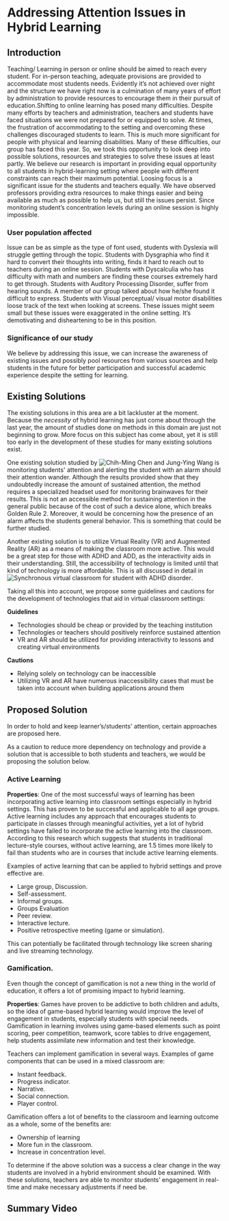 # Addressing Attention Issues in Hybrid Learning

## Introduction

Teaching/ Learning in person or online should be aimed to reach every student. For in-person teaching, adequate provisions are provided to accommodate most students needs. Evidently it’s not achieved over night and the structure we have right now is a culmination of many years of effort by administration to provide resources to encourage them in their pursuit of education.Shifting to online learning has posed many difficulties. Despite many efforts by teachers and administration, teachers and students have faced situations we were not prepared for or equipped to solve. At times, the frustration of accommodating to the setting and overcoming these challenges discouraged students to learn. This is much more significant for people with physical and learning disabilities. Many of these difficulties, our group has faced this year. So, we took this opportunity to look deep into possible solutions, resources and strategies to solve these issues at least partly. We believe our research is important in providing equal opportunity to all students in hybrid-learning setting where people with different constraints  can reach their maximum potential. Loosing focus is a significant issue for the students and teachers equally. We have observed professors providing extra resources to make things easier and being available as much as possible to help us, but still the issues persist. Since monitoring student’s concentration levels during an online session is highly impossible.

### User population affected 

Issue can be as simple as the type of font used, students with Dyslexia will struggle getting through the topic. Students with Dysgraphia who find it hard to convert their thoughts into writing, finds it hard to reach out to teachers during an online session.  Students with Dyscalculia who has difficulty with math and numbers are finding these courses extremely hard to get through. Students with Auditory Processing Disorder, suffer from hearing sounds. A member of our group talked about how he/she found it difficult to express. Students with Visual perceptual/ visual motor disabilities loose track of the text when looking at screens. These issues might seem small but these issues were exaggerated in the online setting. It’s demotivating and disheartening to be in this position.

### Significance of our study

We believe by addressing this issue, we can increase the awareness of existing issues and possibly pool resources from various sources and help students in the future for better participation and successful academic experience despite the setting for learning.

## Existing Solutions

The existing solutions in this area are a bit lackluster at the moment. Because the *necessity* of hybrid learning has just come about through the last year, the amount of studies done on methods in this domain are just not beginning to grow. More focus on this subject has come about, yet it is still too early in the development of these studies for many existing solutions exist.

One existing solution studied by ![Chih-Ming Chen and Jung-Ying Wang](https://www.tandfonline.com/doi/abs/10.1080/10494820.2017.1341938) is monitoring students' attention and alerting the student with an alarm should their attention wander. Although the results provided show that they undoubtedly increase the amount of sustained attention, the method requires a specialized headset used for monitoring brainwaves for their results. This is not an accessible method for sustaining attention in the general public because of the cost of such a device alone, which breaks Golden Rule 2. Moreover, it would be concerning how the presence of an alarm affects the students general behavior. This is something that could be further studied.

Another existing solution is to utilize Virtual Reality (VR) and Augmented Reality (AR) as a means of making the classroom more active. This would be a great step for those with ADHD and ADD, as the interactivity aids in their understanding. Still, the accessibility of technology is limited until that kind of technology is more affordable. This is all discussed in detail in ![Synchronous virtual classroom for student with ADHD disorder](https://ieeexplore.ieee.org/stamp/stamp.jsp?tp=&arnumber=7748860).

Taking all this into account, we propose some guidelines and cautions for the development of technologies that aid in virtual classroom settings:

**Guidelines**

- Technologies should be cheap or provided by the teaching institution
- Technologies or teachers should positively reinforce sustained attention
- VR and AR should be utilized for providing interactivity to lessons and creating virtual environments

**Cautions**

- Relying solely on technology can be inaccessible
- Utilizing VR and AR have numerous inaccessibility cases that must be taken into account when building applications around them

## Proposed Solution

In order to hold and keep learner’s/students' attention, certain approaches are
proposed here.

As a caution to reduce more dependency on technology and provide a solution that
is accessible to both students and teachers, we would be proposing the solution
below.

### Active Learning

**Properties**: One of the most successful ways of learning has been incorporating
active learning into classroom settings especially in hybrid settings. This has
proven to be successful and applicable to all age groups. Active learning includes
any approach that encourages students to participate in classes through meaningful
activities, yet a lot of hybrid settings have failed to incorporate the active learning
into the classroom. According to this research which suggests that students in
traditional lecture-style courses, without active learning, are 1.5 times more likely
to fail than students who are in courses that include active learning elements.

Examples of active learning that can be applied to hybrid settings and prove
effective are.

- Large group, Discussion.
- Self-assessment.
- Informal groups.
- Groups Evaluation
- Peer review.
- Interactive lecture.
- Positive retrospective meeting (game or simulation).

This can potentially be facilitated through technology like screen sharing and live
streaming technology.

### Gamification.

Even though the concept of gamification is not a new thing in the world of
education, it offers a lot of promising impact to hybrid learning.

**Properties**: Games have proven to be addictive to both children and adults, so the
idea of game-based hybrid learning would improve the level of engagement in
students, especially students with special needs. Gamification in learning involves
using game-based elements such as point scoring, peer competition, teamwork,
score tables to drive engagement, help students assimilate new information and test
their knowledge.

Teachers can implement gamification in several ways. Examples of game
components that can be used in a mixed classroom are:

* Instant feedback.
* Progress indicator.
* Narrative.
* Social connection.
* Player control.

Gamification offers a lot of benefits to the classroom and learning outcome as a
whole, some of the benefits are:

* Ownership of learning
* More fun in the classroom.
* Increase in concentration level.

To determine if the above solution was a success a clear change in the way students
are involved in a hybrid environment should be examined. With these solutions,
teachers are able to monitor students’ engagement in real-time and make necessary
adjustments if need be.

## Summary Video
